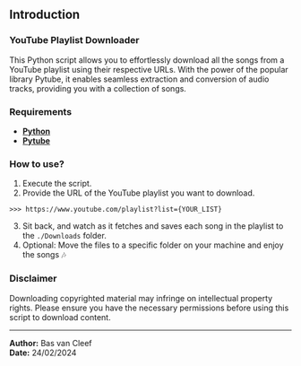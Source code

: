 ## Introduction

### YouTube Playlist Downloader

This Python script allows you to effortlessly download all the songs from a YouTube playlist using their respective URLs. With the power of the popular library Pytube, it enables seamless extraction and conversion of audio tracks, providing you with a collection of songs.

### Requirements

- **[Python](https://www.python.org/)**
- **[Pytube](https://pytube.io/en/latest/index.html)**

### How to use?

1. Execute the script.
2. Provide the URL of the YouTube playlist you want to download.
```
>>> https://www.youtube.com/playlist?list={YOUR_LIST}
```
3. Sit back, and watch as it fetches and saves each song in the playlist to the `./Downloads` folder.
4. Optional: Move the files to a specific folder on your machine and enjoy the songs 🎶 

### Disclaimer
Downloading copyrighted material may infringe on intellectual property rights. Please ensure you have the necessary permissions before using this script to download content.

---

**Author:** Bas van Cleef <br>
**Date:** 24/02/2024
